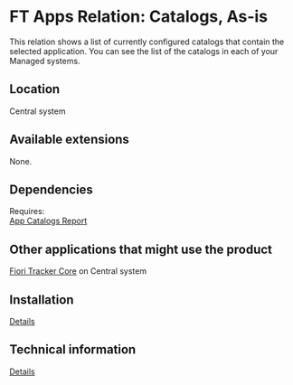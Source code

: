 # FT Apps Relation: Catalogs, As-is

This relation shows a list of currently configured catalogs that contain the selected application. You can see the list of the catalogs in each of your Managed systems.

## Location
Central system

## Available extensions
None.

## Dependencies
Requires:  
[App Catalogs Report](ac.md)

## Other applications that might use the product
[Fiori Tracker Core](ft-core.md) on Central system

## Installation 
[Details](/inst/ft-apps-rel-catalogs-asis.md)

## Technical information
[Details](/tech/ft-apps-rel-catalogs-asis.md)